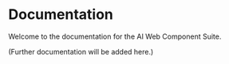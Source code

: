 # Documentation

Welcome to the documentation for the AI Web Component Suite.

(Further documentation will be added here.)
